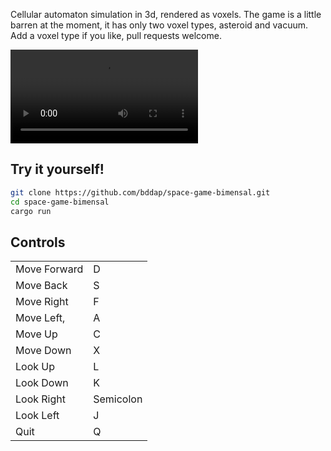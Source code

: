 Cellular automaton simulation in 3d, rendered as voxels. The game is a little barren at the moment, it has only two voxel types, asteroid and vacuum. Add a voxel type if you like, pull requests welcome.

![](space-game-preview.mp4)

## Try it yourself!

```bash
git clone https://github.com/bddap/space-game-bimensal.git
cd space-game-bimensal
cargo run
```

## Controls

|              |           |
| -            | -         |
| Move Forward | D         |
| Move Back    | S         |
| Move Right   | F         |
| Move Left,   | A         |
| Move Up      | C         |
| Move Down    | X         |
| Look Up      | L         |
| Look Down    | K         |
| Look Right   | Semicolon |
| Look Left    | J         |
| Quit         | Q         |
